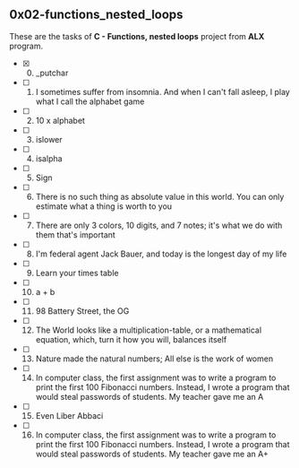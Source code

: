 ## 0x02-functions_nested_loops

These are the tasks of **C - Functions, nested loops** project from **ALX** program.


- [x] 0. _putchar
- [ ] 1. I sometimes suffer from insomnia. And when I can't fall asleep, I play what I call the alphabet game
- [ ] 2. 10 x alphabet
- [ ] 3. islower
- [ ] 4. isalpha
- [ ] 5. Sign
- [ ] 6. There is no such thing as absolute value in this world. You can only estimate what a thing is worth to you
- [ ] 7. There are only 3 colors, 10 digits, and 7 notes; it's what we do with them that's important
- [ ] 8. I'm federal agent Jack Bauer, and today is the longest day of my life
- [ ] 9. Learn your times table
- [ ] 10. a + b
- [ ] 11. 98 Battery Street, the OG
- [ ] 12. The World looks like a multiplication-table, or a mathematical equation, which, turn it how you will, balances itself
- [ ] 13. Nature made the natural numbers; All else is the work of women
- [ ] 14. In computer class, the first assignment was to write a program to print the first 100 Fibonacci numbers. Instead, I wrote a program that would steal passwords of students. My teacher gave me an A
- [ ] 15. Even Liber Abbaci
- [ ] 16. In computer class, the first assignment was to write a program to print the first 100 Fibonacci numbers. Instead, I wrote a program that would steal passwords of students. My teacher gave me an A+
